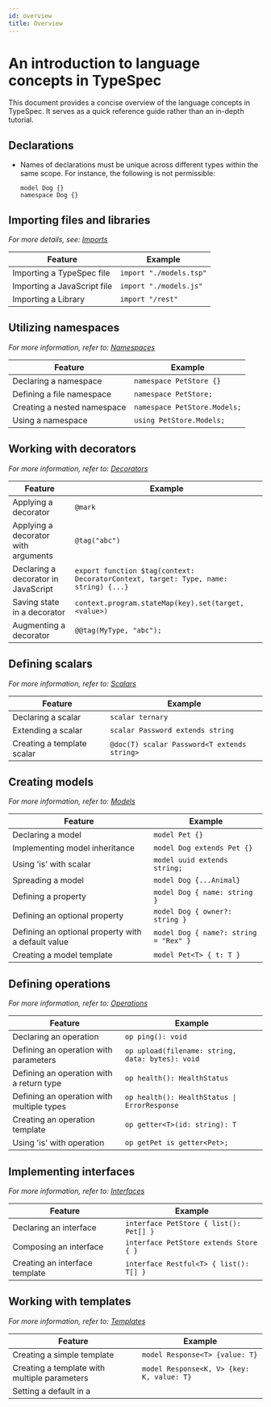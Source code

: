 ```yaml
---
id: overview
title: Overview
---
```


# An introduction to language concepts in TypeSpec

This document provides a concise overview of the language concepts in TypeSpec. It serves as a quick reference guide rather than an in-depth tutorial.

## Declarations

- Names of declarations must be unique across different types within the same scope. For instance, the following is not permissible:
  <!-- prettier-ignore -->
    ```typespec
  model Dog {}
  namespace Dog {}
  ```

## Importing files and libraries

_For more details, see: [Imports](./imports.md)_

| Feature              | Example                   |
| -------------------- | ------------------------- |
| Importing a TypeSpec file | `import "./models.tsp"`   |
| Importing a JavaScript file       | `import "./models.js"`    |
| Importing a Library       | `import "/rest"` |

## Utilizing namespaces

_For more information, refer to: [Namespaces](./namespaces.md)_

| Feature           | Example                      |
| ----------------- | ---------------------------- |
| Declaring a namespace | `namespace PetStore {}`      |
| Defining a file namespace    | `namespace PetStore;`        |
| Creating a nested namespace  | `namespace PetStore.Models;` |
| Using a namespace   | `using PetStore.Models;`     |

## Working with decorators

_For more information, refer to: [Decorators](./decorators.md)_

| Feature                      | Example                                                                             |
| ---------------------------- | ----------------------------------------------------------------------------------- |
| Applying a decorator                | `@mark`                                                                             |
| Applying a decorator with arguments | `@tag("abc")`                                                                       |
| Declaring a decorator in JavaScript    | `export function $tag(context: DecoratorContext, target: Type, name: string) {...}` |
| Saving state in a decorator      | `context.program.stateMap(key).set(target, <value>)`                                |
| Augmenting a decorator            | `@@tag(MyType, "abc");`                                                             |

## Defining scalars

_For more information, refer to: [Scalars](./scalars.md)_

| Feature            | Example                                     |
| ------------------ | ------------------------------------------- |
| Declaring a scalar | `scalar ternary`                            |
| Extending a scalar      | `scalar Password extends string`            |
| Creating a template scalar    | `@doc(T) scalar Password<T extends string>` |

## Creating models

_For more information, refer to: [Models](./models.md)_

| Feature                        | Example                               |
| ------------------------------ | ------------------------------------- |
| Declaring a model              | `model Pet {}`                        |
| Implementing model inheritance              | `model Dog extends Pet {}`            |
| Using 'is' with scalar                      | `model uuid extends string;`          |
| Spreading a model                   | `model Dog {...Animal}`               |
| Defining a property                       | `model Dog { name: string }`          |
| Defining an optional property              | `model Dog { owner?: string }`        |
| Defining an optional property with a default value | `model Dog { name?: string = "Rex" }` |
| Creating a model template                 | `model Pet<T> { t: T }`               |

## Defining operations

_For more information, refer to: [Operations](./operations.md)_

| Feature                       | Example                                          |
| ----------------------------- | ------------------------------------------------ |
| Declaring an operation         | `op ping(): void`                                |
| Defining an operation with parameters     | `op upload(filename: string, data: bytes): void` |
| Defining an operation with a return type    | `op health(): HealthStatus`                      |
| Defining an operation with multiple types | `op health(): HealthStatus \| ErrorResponse`     |
| Creating an operation template            | `op getter<T>(id: string): T`                    |
| Using 'is' with operation                  | `op getPet is getter<Pet>;`                      |

## Implementing interfaces

_For more information, refer to: [Interfaces](./interfaces.md)_

| Feature               | Example                                |
| --------------------- | -------------------------------------- |
| Declaring an interface | `interface PetStore { list(): Pet[] }` |
| Composing an interface | `interface PetStore extends Store { }` |
| Creating an interface template    | `interface Restful<T> { list(): T[] }` |

## Working with templates

_For more information, refer to: [Templates](./templates.md)_

| Feature                           | Example                                             |
| --------------------------------- | --------------------------------------------------- |
| Creating a simple template                   | `model Response<T> {value: T}`                      |
| Creating a template with multiple parameters | `model Response<K, V> {key: K, value: T}`           |
| Setting a default in a
